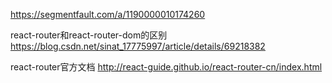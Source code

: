 ﻿https://segmentfault.com/a/1190000010174260


react-router和react-router-dom的区别
https://blog.csdn.net/sinat_17775997/article/details/69218382


react-router官方文档
http://react-guide.github.io/react-router-cn/index.html